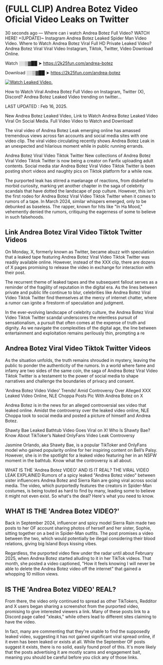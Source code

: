 # (FULL CLIP) Andrea Botez Video Oficial Video Leaks on Twitter

30 seconds ago — Where can i watch Andrea Botez Full Video? WATCH HERE! +(UPDATE)~ Instagram Andrea Botez Leaked Spider Man Video Video. Where to Watch Andrea Botez Viral Full HD Private Leaked Video? Andrea Botez Viral Viral Video Instagram, Tiktok, Twitter, Video Download Online.

Watch ░░▒▓██ ➤ https://2k25fun.com/andrea-botez

Download ░░▒▓██ ➤ https://2k25fun.com/andrea-botez

[![Watch Leaked Video.](https://miro.medium.com/v2/resize:fit:828/format:webp/1*cilzJN44JGOrTw9NJCrNHA.gif "Watch Leaked Video")](https://2k25fun.com/andrea-botez)

How to Watch Viral Andrea Botez Full Video on Instagram, Twitter (X), Discord? Andrea Botez Leaked Video trending on twitter...

LAST UPDATED : Feb 16, 2025.

New Andrea Botez Leaked Video, Link to Watch Andrea Botez Leaked Video Viral On Social Media. Full Video Video to Watch and Download!

The viral video of Andrea Botez Leak emerging online has amassed tremendous views across fan accounts and social media sites with one video clip. The viral video circulating recently shows Andrea Botez Leak in an unexpected and hilarious moment while in public running errands.

Andrea Botez Viral Video Tiktok Twitter New collections of Andrea Botez Viral Video Tiktok Twitter is now being a creator on Fanfix uploading adult contents. Social media star Andrea Botez Viral Video Tiktok Twitter is been posting short videos and naughty pics on Tiktok platform for a while now.

The purported leak has stirred a maelanage of reactions, from disbelief to morbid curiosity, marking yet another chapter in the saga of celebrity scandals that have dotted the landscape of pop culture. However, this isn't the first rodeo for Andrea Botez Viral Video Tiktok Twitter when it comes to rumors of a tape. In March 2024, similar whispers emerged, only to be debunked as baseless. The rapper, known for hits like "In Ha Mood," vehemently denied the rumors, critiquing the eagerness of some to believe in such falsehoods.

## Link Andrea Botez Viral Video Tiktok Twitter Videos

On Monday, X, formerly known as Twitter, became abuzz with speculation that a leaked tape featuring Andrea Botez Viral Video Tiktok Twitter was readily available online. However, instead of the XXX clip, there are dozens of X pages promising to release the video in exchange for interaction with their post.

The recurrent theme of leaked tapes and the subsequent fallout serves as a reminder of the fragility of reputation in the digital era. As the lines between private and public life continue to blur, celebrities like Andrea Botez Viral Video Tiktok Twitter find themselves at the mercy of internet chatter, where a rumor can ignite a firestorm of speculation and judgment.

In the ever-evolving landscape of celebrity culture, the Andrea Botez Viral Video Tiktok Twitter scandal underscores the relentless pursuit of sensationalism, a pursuit that often comes at the expense of truth and dignity. As we navigate the complexities of the digital age, the line between entertainment and exploitation remains perilously thin, prompting a re

##  Andrea Botez Viral Video Tiktok Twitter Videos

As the situation unfolds, the truth remains shrouded in mystery, leaving the public to ponder the authenticity of the rumors. In a world where fame and infamy are two sides of the same coin, the saga of Andrea Botez Viral Video Tiktok Twitter is a testament to the power of social media to shape narratives and challenge the boundaries of privacy and consent.

'Andrea Botez Video Video' Trends! Amid Controversy Over Alleged XXX Leaked Video Online, NLE Choppa Posts Pic With Andrea Botez on X

Andrea Botez is in the news for an alleged controversial sex video that leaked online. Amidst the controversy over the leaked video online, NLE Choppa took to social media and posted a picture of himself and Andrea Botez.

Shawty Bae Leaked Bathtub Video Goes Viral on X! Who Is Shawty Bae? Know About TikToker’s Naked OnlyFans Video Leak Controversy

Jasmine Orlando, aka Shawty Bae, is a popular TikToker and OnlyFans model who gained popularity online for her inspiring content on Bell’s Palsy. However, she is in the spotlight for a leaked video featuring her in an NSFW moment in the bathtub. Know what the controversy is all about.

WHAT IS THE 'Andrea Botez VIDEO' AND IS IT REAL? THE VIRAL VIDEO LEAK EXPLAINED Rumors of a spicy leaked "Andrea Botez video" between sister influencers Andrea Botez and Sierra Rain are going viral across social media. The video, which purportedly features the creators in Spider-Man costumes, is being touted as hard to find by many, leading some to believe it might not even exist. So what's the deal? Here's what you need to know.

## WHAT IS THE 'Andrea Botez VIDEO?'

Back in September 2024, influencer and spicy model Sierra Rain made two posts to her OF account sharing photos of herself and her sister, Sophie, sitting together on a bed in Spider-Man outfits. The post promises a video between the two, which would potentially be illegal considering their blood relations, giving big Island Boys kissing vibes.

Regardless, the purported video flew under the radar until about February 2025, when Andrea Botez started alluding to it in her TikTok videos. That month, she posted a video captioned, "How it feels knowing I will never be able to delete the Andrea Botez video off the internet" that gained a whopping 10 million views.

## IS THE 'Andrea Botez VIDEO' REAL?

From there, the video only continued to spread as other TikTokers, Redditor and X users began sharing a screenshot from the purported video, promising to give interested viewers a link. Many of these posts link to a Discord page called "xleaks," while others lead to different sites claiming to have the video.

In fact, many are commenting that they're unable to find the supposedly leaked video, suggesting it has not gained significant viral spread online, if it even has been leaked or exists at all. While the September OF posts suggest it exists, there is no solid, easily found proof of this. It's more likely that the posts advertising it are mostly scams and engagement bait, meaning you should be careful before you click any of those links.